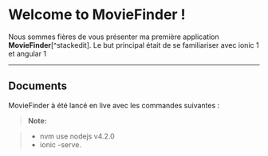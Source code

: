 Welcome to MovieFinder !
===================


Nous sommes fières de vous présenter ma première application **MovieFinder**[^stackedit]. Le but principal était de se familiariser avec ionic 1 et angular 1 

----------


Documents
-------------

MovieFinder à été lancé en live avec les commandes suivantes :
> **Note:**

> - nvm use nodejs v4.2.0
> - ionic  -serve.
